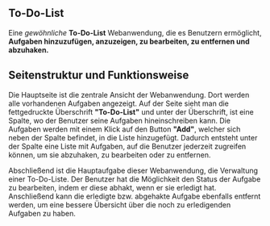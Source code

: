 ## To-Do-List

Eine _gewöhnliche_ **To-Do-List** Webanwendung, die es Benutzern ermöglicht, **Aufgaben hinzuzufügen, anzuzeigen, zu bearbeiten, zu entfernen und abzuhaken.**

## Seitenstruktur und Funktionsweise
Die Hauptseite ist die zentrale Ansicht der Webanwendung. Dort werden alle vorhandenen Aufgaben angezeigt.
Auf der Seite sieht man die fettgedruckte Überschrift **"To-Do-List"** und unter der Überschrift, ist eine Spalte, wo der Benutzer seine Aufgaben hineinschreiben kann.
Die Aufgaben werden mit einem Klick auf den Button **"Add"**, welcher sich neben der Spalte befindet, in die Liste hinzugefügt.
Dadurch entsteht unter der Spalte eine Liste mit Aufgaben, auf die Benutzer jederzeit zugreifen können, um sie abzuhaken, zu bearbeiten oder zu entfernen.

Abschließend ist die Hauptaufgabe dieser Webanwendung, die Verwaltung einer To-Do-Liste.
Der Benutzer hat die Möglichkeit den Status der Aufgabe zu bearbeiten, indem er diese abhakt, wenn er sie erledigt hat.
Anschließend kann die erledigte bzw. abgehakte Aufgabe ebenfalls entfernt werden, um eine bessere Übersicht über die noch zu erledigenden Aufgaben zu haben.